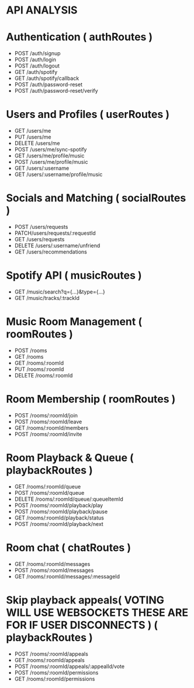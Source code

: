 # API ANALYSIS

# Authentication ( authRoutes )
- POST /auth/signup
- POST /auth/login
- POST /auth/logout
- GET /auth/spotify
- GET /auth/spotify/callback
- POST /auth/password-reset
- POST /auth/password-reset/verify

# Users and Profiles ( userRoutes )
- GET /users/me
- PUT /users/me
- DELETE /users/me
- POST /users/me/sync-spotify
- GET /users/me/profile/music
- POST /users/me/profile/music
- GET /users/:username
- GET /users/:username/profile/music

# Socials and Matching ( socialRoutes )
- POST /users/requests
- PATCH/users/requests/:requestId
- GET /users/requests
- DELETE /users/:username/unfriend
- GET /users/recommendations

# Spotify API ( musicRoutes )
- GET /music/search?q={...}&type={...}
- GET /music/tracks/:trackId

# Music Room Management ( roomRoutes )
- POST /rooms
- GET /rooms
- GET /rooms/:roomId
- PUT /rooms/:roomId
- DELETE /rooms/:roomId

# Room Membership ( roomRoutes )
- POST /rooms/:roomId/join
- POST /rooms/:roomId/leave
- GET /rooms/:roomId/members
- POST /rooms/:roomId/invite

# Room Playback & Queue ( playbackRoutes )
- GET /rooms/:roomId/queue
- POST /rooms/:roomId/queue
- DELETE /rooms/:roomId/queue/:queueItemId
- POST /rooms/:roomId/playback/play
- POST /rooms/:roomId/playback/pause
- GET /rooms/:roomId/playback/status
- POST /rooms/:roomId/playback/next

# Room chat ( chatRoutes )
- GET /rooms/:roomId/messages
- POST /rooms/:roomId/messages
- GET /rooms/:roomId/messages/:messageId

# Skip playback appeals( VOTING WILL USE WEBSOCKETS THESE ARE FOR IF USER DISCONNECTS ) ( playbackRoutes )
- POST /rooms/:roomId/appeals
- GET /rooms/:roomId/appeals
- POST /rooms/:roomId/appeals/:appealId/vote
- POST /rooms/:roomId/permissions
- GET /rooms/:roomId/permissions

